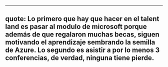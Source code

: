 

---
quote: Lo primero que hay que hacer en el talent land es pasar al modulo de microsoft porque además de que regalaron muchas becas, siguen 
motivando el aprendizaje sembrando la semilla de Azure.
Lo segundo es asistir a por lo menos 3 conferencias, de verdad, ninguna tiene pierde.
---

